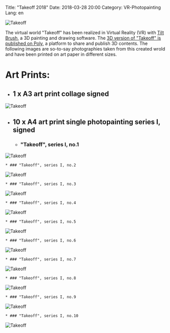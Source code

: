 Title: "Takeoff 2018"
Date: 2018-03-28 20:00
Category: VR-Photopainting
Lang: en

![Takeoff]({filename}images/vrtakeoff/cr-smeerws-takeoff1.jpg "Takeoff")


The virtual world "Takeoff" has been realized in Virtual Reality (VR) with [Tilt Brush](https://www.tiltbrush.com/), a 3D painting and drawing software. The [3D version of "Takeoff" is published on Poly](https://poly.google.com/view/59etaUGzSNF), a platform to share and publish 3D contents. The following images are so-to-say photographies taken from this created wrold and have been printed on art paper in different sizes.

# Art Prints:

* ## 1 x A3 art print collage signed
![Takeoff]({filename}images/vrtakeoff/cr-smeerws-takeoff-a3.jpg "Takeoff")

* ## 10 x A4 art print single photopainting series I, signed 

    * ### "Takeoff", series I, no.1
![Takeoff]({filename}images/vrtakeoff/cr-smeerws-takeoff-web-1.jpg "Takeoff no.1")

    * ### "Takeoff", series I, no.2
![Takeoff]({filename}images/vrtakeoff/cr-smeerws-takeoff-web-2.jpg "Takeoff no.2")

    * ### "Takeoff", series I, no.3
![Takeoff]({filename}images/vrtakeoff/cr-smeerws-takeoff-web-3.jpg "Takeoff no.3")

    * ### "Takeoff", series I, no.4
![Takeoff]({filename}images/vrtakeoff/cr-smeerws-takeoff-web-4.jpg "Takeoff no.4")

    * ### "Takeoff", series I, no.5
![Takeoff]({filename}images/vrtakeoff/cr-smeerws-takeoff-web-5.jpg "Takeoff no.5")

    * ### "Takeoff", series I, no.6
![Takeoff]({filename}images/vrtakeoff/cr-smeerws-takeoff-web-6.jpg "Takeoff no.6")

    * ### "Takeoff", series I, no.7
![Takeoff]({filename}images/vrtakeoff/cr-smeerws-takeoff-web-7.jpg "Takeoff no.7")

    * ### "Takeoff", series I, no.8
![Takeoff]({filename}images/vrtakeoff/cr-smeerws-takeoff-web-8.jpg "Takeoff no.8")

    * ### "Takeoff", series I, no.9
![Takeoff]({filename}images/vrtakeoff/cr-smeerws-takeoff-web-9.jpg "Takeoff no.9")

    * ### "Takeoff", series I, no.10
![Takeoff]({filename}images/vrtakeoff/cr-smeerws-takeoff-web-10.jpg "Takeoff no.10")
